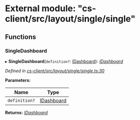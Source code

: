 # External module: "cs-client/src/layout/single/single"

## Functions

###  SingleDashboard

▸ **SingleDashboard**(`definition?`: [IDashboard](../interfaces/_cs_core_src_dashboard_dashboard_.idashboard.md)): *[IDashboard](../interfaces/_cs_core_src_dashboard_dashboard_.idashboard.md)*

*Defined in [cs-client/src/layout/single/single.ts:30](https://github.com/TNOCS/csnext/blob/dad76c19/packages/cs-client/src/layout/single/single.ts#L30)*

**Parameters:**

Name | Type |
------ | ------ |
`definition?` | [IDashboard](../interfaces/_cs_core_src_dashboard_dashboard_.idashboard.md) |

**Returns:** *[IDashboard](../interfaces/_cs_core_src_dashboard_dashboard_.idashboard.md)*
